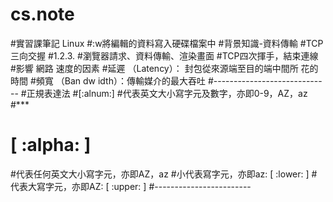 
# cs.note
#實習課筆記 Linux
#:w將編輯的資料寫入硬碟檔案中
#背景知識-資料傳輸
#TCP三向交握
#1.2.3.
#瀏覽器請求、資料傳輸、渲染畫面
#TCP四次揮手，結束連線
#影響 網路 速度的因素
#延遲 （Latency）： 封包從來源端至目的端中間所  花的時間
#頻寬 （Ban dw idth）：傳輸媒介的最大吞吐 
#-----------------------------
#正規表達法
#[:alnum:]
#代表英文大小寫字元及數字，亦即0-9，AZ，az
#***
# [ :alpha: ]
#代表任何英文大小寫字元，亦即AZ，az
#小代表寫字元，亦即az: [ :lower: ]
#代表大寫字元，亦即AZ: [ :upper: ]
#------------------------
